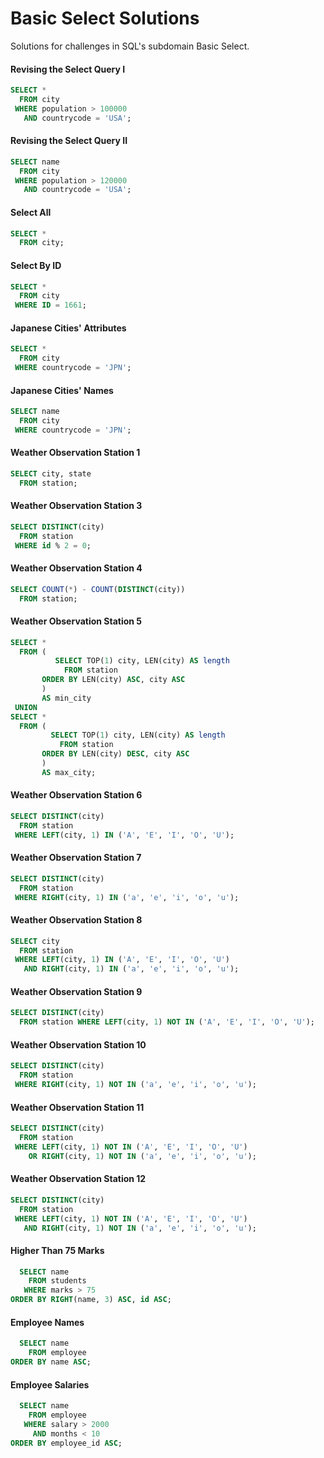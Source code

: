 # Basic Select Solutions
Solutions for challenges in SQL's subdomain Basic Select.

#### Revising the Select Query I
```SQL
SELECT *
  FROM city
 WHERE population > 100000
   AND countrycode = 'USA';
```

#### Revising the Select Query II
```SQL
SELECT name
  FROM city
 WHERE population > 120000
   AND countrycode = 'USA';
```

#### Select All
```SQL
SELECT *
  FROM city;
```

#### Select By ID
```SQL
SELECT *
  FROM city
 WHERE ID = 1661;
```

#### Japanese Cities' Attributes
```SQL
SELECT *
  FROM city
 WHERE countrycode = 'JPN';
```

#### Japanese Cities' Names
```SQL
SELECT name
  FROM city
 WHERE countrycode = 'JPN';
```

#### Weather Observation Station 1
```SQL
SELECT city, state
  FROM station;
```

#### Weather Observation Station 3
```SQL
SELECT DISTINCT(city)
  FROM station
 WHERE id % 2 = 0;
```

#### Weather Observation Station 4
```SQL
SELECT COUNT(*) - COUNT(DISTINCT(city))
  FROM station;
```

#### Weather Observation Station 5
```SQL
SELECT *
  FROM (
          SELECT TOP(1) city, LEN(city) AS length
            FROM station
       ORDER BY LEN(city) ASC, city ASC
       )
       AS min_city
 UNION
SELECT *
  FROM (
         SELECT TOP(1) city, LEN(city) AS length
           FROM station
       ORDER BY LEN(city) DESC, city ASC
       )
       AS max_city;
```

#### Weather Observation Station 6
```SQL
SELECT DISTINCT(city)
  FROM station
 WHERE LEFT(city, 1) IN ('A', 'E', 'I', 'O', 'U');
```

#### Weather Observation Station 7
```SQL
SELECT DISTINCT(city)
  FROM station
 WHERE RIGHT(city, 1) IN ('a', 'e', 'i', 'o', 'u');
```

#### Weather Observation Station 8
```SQL
SELECT city
  FROM station
 WHERE LEFT(city, 1) IN ('A', 'E', 'I', 'O', 'U')
   AND RIGHT(city, 1) IN ('a', 'e', 'i', 'o', 'u');
```

#### Weather Observation Station 9
```SQL
SELECT DISTINCT(city)
  FROM station WHERE LEFT(city, 1) NOT IN ('A', 'E', 'I', 'O', 'U');
```

#### Weather Observation Station 10
```SQL
SELECT DISTINCT(city)
  FROM station
 WHERE RIGHT(city, 1) NOT IN ('a', 'e', 'i', 'o', 'u');
```

#### Weather Observation Station 11
```SQL
SELECT DISTINCT(city)
  FROM station
 WHERE LEFT(city, 1) NOT IN ('A', 'E', 'I', 'O', 'U')
    OR RIGHT(city, 1) NOT IN ('a', 'e', 'i', 'o', 'u');
```

#### Weather Observation Station 12
```SQL
SELECT DISTINCT(city)
  FROM station
 WHERE LEFT(city, 1) NOT IN ('A', 'E', 'I', 'O', 'U')
   AND RIGHT(city, 1) NOT IN ('a', 'e', 'i', 'o', 'u');
```

#### Higher Than 75 Marks
```SQL
  SELECT name
    FROM students
   WHERE marks > 75
ORDER BY RIGHT(name, 3) ASC, id ASC;
```

#### Employee Names
```SQL
  SELECT name
    FROM employee
ORDER BY name ASC;
```

#### Employee Salaries
```SQL
  SELECT name
    FROM employee
   WHERE salary > 2000
     AND months < 10
ORDER BY employee_id ASC;
```